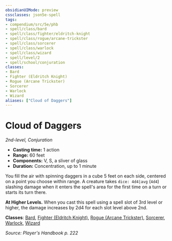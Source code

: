 ```yaml
---
obsidianUIMode: preview
cssclasses: json5e-spell
tags:
- compendium/src/5e/phb
- spell/class/bard
- spell/class/fighter/eldritch-knight
- spell/class/rogue/arcane-trickster
- spell/class/sorcerer
- spell/class/warlock
- spell/class/wizard
- spell/level/2
- spell/school/conjuration
classes:
- Bard
- Fighter (Eldritch Knight)
- Rogue (Arcane Trickster)
- Sorcerer
- Warlock
- Wizard
aliases: ["Cloud of Daggers"]
---
```

# Cloud of Daggers
*2nd-level, Conjuration*  

- **Casting time:** 1 action
- **Range:** 60 feet
- **Components:** V, S, a sliver of glass
- **Duration:** Concentration, up to 1 minute

You fill the air with spinning daggers in a cube 5 feet on each side, centered on a point you choose within range. A creature takes `dice: 4d4|avg` (`4d4`) slashing damage when it enters the spell's area for the first time on a turn or starts its turn there.

**At Higher Levels.** When you cast this spell using a spell slot of 3rd level or higher, the damage increases by 2d4 for each slot level above 2nd.

**Classes**: [Bard](4-Resources/Compendium/classes/bard.md), [Fighter (Eldritch Knight)](4-Resources/Compendium/classes/fighter-eldritch-knight.md), [Rogue (Arcane Trickster)](4-Resources/Compendium/classes/rogue-arcane-trickster.md), [Sorcerer](4-Resources/Compendium/classes/sorcerer.md), [Warlock](4-Resources/Compendium/classes/warlock.md), [Wizard](4-Resources/Compendium/classes/wizard.md)

*Source: Player's Handbook p. 222*